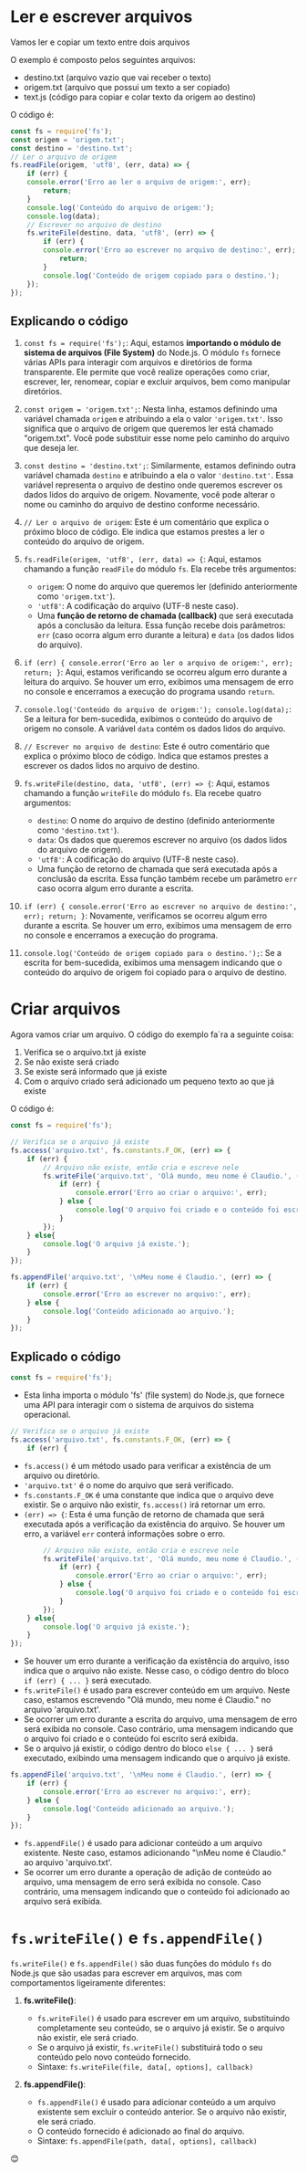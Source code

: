 # Ler e escrever arquivos

Vamos ler e copiar um texto entre dois arquivos

O exemplo é composto pelos seguintes arquivos:
- destino.txt (arquivo vazio que vai receber o texto)
- origem.txt (arquivo que possui um texto a ser copiado)
- text.js (código para copiar e colar texto da origem ao destino)

O código é:

```javascript
const fs = require('fs');
const origem = 'origem.txt';
const destino = 'destino.txt';
// Ler o arquivo de origem
fs.readFile(origem, 'utf8', (err, data) => {
    if (err) {
    console.error('Erro ao ler o arquivo de origem:', err);
        return;
    }    
    console.log('Conteúdo do arquivo de origem:');
    console.log(data);
    // Escrever no arquivo de destino
    fs.writeFile(destino, data, 'utf8', (err) => {
        if (err) {
        console.error('Erro ao escrever no arquivo de destino:', err);
            return;
        }        
        console.log('Conteúdo de origem copiado para o destino.');
    });
});

```

## Explicando o código

1. `const fs = require('fs');`: Aqui, estamos **importando o módulo de sistema de arquivos (File System)** do Node.js. O módulo `fs` fornece várias APIs para interagir com arquivos e diretórios de forma transparente. Ele permite que você realize operações como criar, escrever, ler, renomear, copiar e excluir arquivos, bem como manipular diretórios.

2. `const origem = 'origem.txt';`: Nesta linha, estamos definindo uma variável chamada `origem` e atribuindo a ela o valor `'origem.txt'`. Isso significa que o arquivo de origem que queremos ler está chamado "origem.txt". Você pode substituir esse nome pelo caminho do arquivo que deseja ler.

3. `const destino = 'destino.txt';`: Similarmente, estamos definindo outra variável chamada `destino` e atribuindo a ela o valor `'destino.txt'`. Essa variável representa o arquivo de destino onde queremos escrever os dados lidos do arquivo de origem. Novamente, você pode alterar o nome ou caminho do arquivo de destino conforme necessário.

4. `// Ler o arquivo de origem`: Este é um comentário que explica o próximo bloco de código. Ele indica que estamos prestes a ler o conteúdo do arquivo de origem.

5. `fs.readFile(origem, 'utf8', (err, data) => {`: Aqui, estamos chamando a função `readFile` do módulo `fs`. Ela recebe três argumentos:
    - `origem`: O nome do arquivo que queremos ler (definido anteriormente como `'origem.txt'`).
    - `'utf8'`: A codificação do arquivo (UTF-8 neste caso).
    - Uma **função de retorno de chamada (callback)** que será executada após a conclusão da leitura. Essa função recebe dois parâmetros: `err` (caso ocorra algum erro durante a leitura) e `data` (os dados lidos do arquivo).

6. `if (err) { console.error('Erro ao ler o arquivo de origem:', err); return; }`: Aqui, estamos verificando se ocorreu algum erro durante a leitura do arquivo. Se houver um erro, exibimos uma mensagem de erro no console e encerramos a execução do programa usando `return`.

7. `console.log('Conteúdo do arquivo de origem:'); console.log(data);`: Se a leitura for bem-sucedida, exibimos o conteúdo do arquivo de origem no console. A variável `data` contém os dados lidos do arquivo.

8. `// Escrever no arquivo de destino`: Este é outro comentário que explica o próximo bloco de código. Indica que estamos prestes a escrever os dados lidos no arquivo de destino.

9. `fs.writeFile(destino, data, 'utf8', (err) => {`: Aqui, estamos chamando a função `writeFile` do módulo `fs`. Ela recebe quatro argumentos:
    - `destino`: O nome do arquivo de destino (definido anteriormente como `'destino.txt'`).
    - `data`: Os dados que queremos escrever no arquivo (os dados lidos do arquivo de origem).
    - `'utf8'`: A codificação do arquivo (UTF-8 neste caso).
    - Uma função de retorno de chamada que será executada após a conclusão da escrita. Essa função também recebe um parâmetro `err` caso ocorra algum erro durante a escrita.

10. `if (err) { console.error('Erro ao escrever no arquivo de destino:', err); return; }`: Novamente, verificamos se ocorreu algum erro durante a escrita. Se houver um erro, exibimos uma mensagem de erro no console e encerramos a execução do programa.

11. `console.log('Conteúdo de origem copiado para o destino.');`: Se a escrita for bem-sucedida, exibimos uma mensagem indicando que o conteúdo do arquivo de origem foi copiado para o arquivo de destino.

# Criar arquivos

Agora vamos criar um arquivo. O código do exemplo fa´ra a seguinte coisa:
1. Verifica se o arquivo.txt já existe
2. Se não existe será criado
3. Se existe será informado que já existe
4. Com o arquivo criado será adicionado um pequeno texto ao que já existe

O código é:
```javascript
const fs = require('fs');

// Verifica se o arquivo já existe
fs.access('arquivo.txt', fs.constants.F_OK, (err) => {
    if (err) {
        // Arquivo não existe, então cria e escreve nele
        fs.writeFile('arquivo.txt', 'Olá mundo, meu nome é Claudio.', (err) => {
            if (err) {
                console.error('Erro ao criar o arquivo:', err);
            } else {
                console.log('O arquivo foi criado e o conteúdo foi escrito.');
            }
        });
    } else{
        console.log('O arquivo já existe.');
    }
});

fs.appendFile('arquivo.txt', '\nMeu nome é Claudio.', (err) => {
    if (err) {
        console.error('Erro ao escrever no arquivo:', err);
    } else {
        console.log('Conteúdo adicionado ao arquivo.');
    }
});
``` 
## Explicado o código


```javascript
const fs = require('fs');
```
- Esta linha importa o módulo 'fs' (file system) do Node.js, que fornece uma API para interagir com o sistema de arquivos do sistema operacional.

```javascript
// Verifica se o arquivo já existe
fs.access('arquivo.txt', fs.constants.F_OK, (err) => {
    if (err) {
```
- `fs.access()` é um método usado para verificar a existência de um arquivo ou diretório.
- `'arquivo.txt'` é o nome do arquivo que será verificado.
- `fs.constants.F_OK` é uma constante que indica que o arquivo deve existir. Se o arquivo não existir, `fs.access()` irá retornar um erro.
- `(err) => {`: Esta é uma função de retorno de chamada que será executada após a verificação da existência do arquivo. Se houver um erro, a variável `err` conterá informações sobre o erro.

```javascript
        // Arquivo não existe, então cria e escreve nele
        fs.writeFile('arquivo.txt', 'Olá mundo, meu nome é Claudio.', (err) => {
            if (err) {
                console.error('Erro ao criar o arquivo:', err);
            } else {
                console.log('O arquivo foi criado e o conteúdo foi escrito.');
            }
        });
    } else{
        console.log('O arquivo já existe.');
    }
});
```
- Se houver um erro durante a verificação da existência do arquivo, isso indica que o arquivo não existe. Nesse caso, o código dentro do bloco `if (err) { ... }` será executado.
- `fs.writeFile()` é usado para escrever conteúdo em um arquivo. Neste caso, estamos escrevendo "Olá mundo, meu nome é Claudio." no arquivo 'arquivo.txt'.
- Se ocorrer um erro durante a escrita do arquivo, uma mensagem de erro será exibida no console. Caso contrário, uma mensagem indicando que o arquivo foi criado e o conteúdo foi escrito será exibida.
- Se o arquivo já existir, o código dentro do bloco `else { ... }` será executado, exibindo uma mensagem indicando que o arquivo já existe.

```javascript
fs.appendFile('arquivo.txt', '\nMeu nome é Claudio.', (err) => {
    if (err) {
        console.error('Erro ao escrever no arquivo:', err);
    } else {
        console.log('Conteúdo adicionado ao arquivo.');
    }
});
```
- `fs.appendFile()` é usado para adicionar conteúdo a um arquivo existente. Neste caso, estamos adicionando "\nMeu nome é Claudio." ao arquivo 'arquivo.txt'.
- Se ocorrer um erro durante a operação de adição de conteúdo ao arquivo, uma mensagem de erro será exibida no console. Caso contrário, uma mensagem indicando que o conteúdo foi adicionado ao arquivo será exibida.

# `fs.writeFile()` e `fs.appendFile()`

`fs.writeFile()` e `fs.appendFile()` são duas funções do módulo `fs` do Node.js que são usadas para escrever em arquivos, mas com comportamentos ligeiramente diferentes:

1. **fs.writeFile()**:
   - `fs.writeFile()` é usado para escrever em um arquivo, substituindo completamente seu conteúdo, se o arquivo já existir. Se o arquivo não existir, ele será criado.
   - Se o arquivo já existir, `fs.writeFile()` substituirá todo o seu conteúdo pelo novo conteúdo fornecido.
   - Sintaxe: `fs.writeFile(file, data[, options], callback)`

2. **fs.appendFile()**:
   - `fs.appendFile()` é usado para adicionar conteúdo a um arquivo existente sem excluir o conteúdo anterior. Se o arquivo não existir, ele será criado.
   - O conteúdo fornecido é adicionado ao final do arquivo.
   - Sintaxe: `fs.appendFile(path, data[, options], callback)`


 😊
